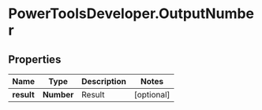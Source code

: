 # PowerToolsDeveloper.OutputNumber

## Properties

Name | Type | Description | Notes
------------ | ------------- | ------------- | -------------
**result** | **Number** | Result | [optional] 


